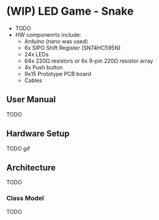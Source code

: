﻿# (WIP) LED Game - Snake

- TODO
- HW componenrts include:
    - Arduino (nano was used)
    - 6x SIPO Shift Register (SN74HC595N)
    - 24x LEDs
    - 64x 220Ω resistors or 6x 9-pin 220Ω resistor array
    - 4x Push button
    - 9x15 Prototype PCB board 
    - Cables

## User Manual
TODO

## Hardware Setup
TODO gif

## Architecture
TODO

### Class Model
TODO

